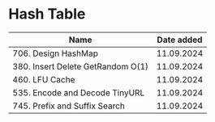 # Hash Table

| Name                              | Date added |
|-----------------------------------|------------|
| 706. Design HashMap               | 11.09.2024 |
| 380. Insert Delete GetRandom O(1) | 11.09.2024 |
| 460. LFU Cache                    | 11.09.2024 |
| 535. Encode and Decode TinyURL    | 11.09.2024 |
| 745. Prefix and Suffix Search     | 11.09.2024 |

